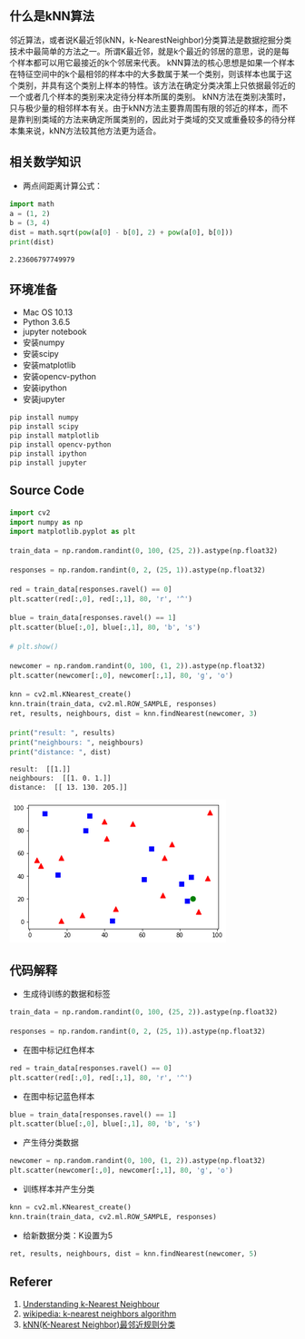 
## 什么是kNN算法
邻近算法，或者说K最近邻(kNN，k-NearestNeighbor)分类算法是数据挖掘分类技术中最简单的方法之一。所谓K最近邻，就是k个最近的邻居的意思，说的是每个样本都可以用它最接近的k个邻居来代表。
kNN算法的核心思想是如果一个样本在特征空间中的k个最相邻的样本中的大多数属于某一个类别，则该样本也属于这个类别，并具有这个类别上样本的特性。该方法在确定分类决策上只依据最邻近的一个或者几个样本的类别来决定待分样本所属的类别。 kNN方法在类别决策时，只与极少量的相邻样本有关。由于kNN方法主要靠周围有限的邻近的样本，而不是靠判别类域的方法来确定所属类别的，因此对于类域的交叉或重叠较多的待分样本集来说，kNN方法较其他方法更为适合。

## 相关数学知识
* 两点间距离计算公式：


```python
import math
a = (1, 2)
b = (3, 4)
dist = math.sqrt(pow(a[0] - b[0], 2) + pow(a[0], b[0]))
print(dist)
```

    2.23606797749979


## 环境准备
* Mac OS 10.13
* Python 3.6.5
* jupyter notebook
* 安装numpy
* 安装scipy
* 安装matplotlib
* 安装opencv-python
* 安装ipython
* 安装jupyter
```
pip install numpy
pip install scipy
pip install matplotlib
pip install opencv-python
pip install ipython
pip install jupyter
```

## Source Code


```python
import cv2
import numpy as np
import matplotlib.pyplot as plt

train_data = np.random.randint(0, 100, (25, 2)).astype(np.float32)

responses = np.random.randint(0, 2, (25, 1)).astype(np.float32)

red = train_data[responses.ravel() == 0]
plt.scatter(red[:,0], red[:,1], 80, 'r', '^')

blue = train_data[responses.ravel() == 1]
plt.scatter(blue[:,0], blue[:,1], 80, 'b', 's')

# plt.show()

newcomer = np.random.randint(0, 100, (1, 2)).astype(np.float32)
plt.scatter(newcomer[:,0], newcomer[:,1], 80, 'g', 'o')

knn = cv2.ml.KNearest_create()
knn.train(train_data, cv2.ml.ROW_SAMPLE, responses)
ret, results, neighbours, dist = knn.findNearest(newcomer, 3)

print("result: ", results)
print("neighbours: ", neighbours)
print("distance: ", dist)
```

    result:  [[1.]]
    neighbours:  [[1. 0. 1.]]
    distance:  [[ 13. 130. 205.]]



![png](opencv2_knn_files/opencv2_knn_3_1.png)


## 代码解释
* 生成待训练的数据和标签
```python
train_data = np.random.randint(0, 100, (25, 2)).astype(np.float32)

responses = np.random.randint(0, 2, (25, 1)).astype(np.float32)
```
* 在图中标记红色样本
```python
red = train_data[responses.ravel() == 0]
plt.scatter(red[:,0], red[:,1], 80, 'r', '^')
```
* 在图中标记蓝色样本
```python
blue = train_data[responses.ravel() == 1]
plt.scatter(blue[:,0], blue[:,1], 80, 'b', 's')
```
* 产生待分类数据
```python
newcomer = np.random.randint(0, 100, (1, 2)).astype(np.float32)
plt.scatter(newcomer[:,0], newcomer[:,1], 80, 'g', 'o')
```
* 训练样本并产生分类
```python
knn = cv2.ml.KNearest_create()
knn.train(train_data, cv2.ml.ROW_SAMPLE, responses)
```
* 给新数据分类：K设置为5
```python
ret, results, neighbours, dist = knn.findNearest(newcomer, 5)
```

## Referer
1. [Understanding k-Nearest Neighbour][4]
2. [wikipedia: k-nearest neighbors algorithm][5]
3. [kNN(K-Nearest Neighbor)最邻近规则分类][6]

[1]: https://segmentfault.com/a/1190000007715243
[2]: http://www.numpy.org/
[3]: http://matplotlib.org/
[4]: http://docs.opencv.org/3.0-beta/doc/py_tutorials/py_ml/py_knn/py_knn_understanding/py_knn_understanding.html
[5]: https://en.wikipedia.org/wiki/K-nearest_neighbors_algorithm
[6]: http://blog.csdn.net/xlm289348/article/details/8876353
